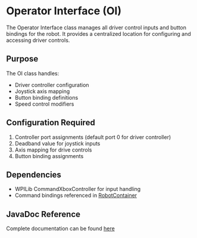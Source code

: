 # Operator Interface (OI)

The Operator Interface class manages all driver control inputs and button bindings for the robot. It provides a centralized location for configuring and accessing driver controls.

## Purpose
The OI class handles:
- Driver controller configuration
- Joystick axis mapping
- Button binding definitions
- Speed control modifiers

## Configuration Required
1. Controller port assignments (default port 0 for driver controller)
2. Deadband value for joystick inputs
3. Axis mapping for drive controls
4. Button binding assignments

## Dependencies
- WPILib CommandXboxController for input handling
- Command bindings referenced in [RobotContainer](/5152_Template/core/robotcontainer)

## JavaDoc Reference
Complete documentation can be found [here](PROJECT_ROOT/javadoc/frc/alotobots/package-summary.html)